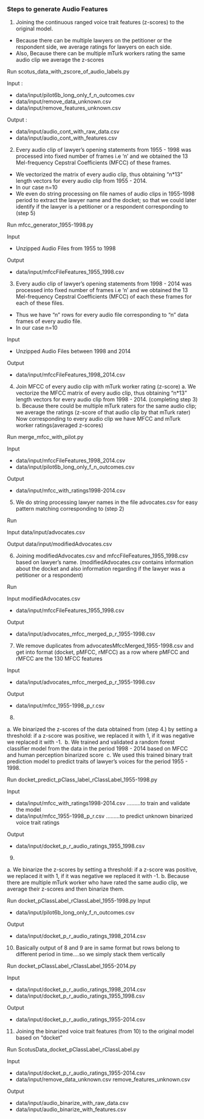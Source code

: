 ### Steps to generate Audio Features

1. Joining the continuous ranged voice trait features (z-scores) to the original model.
  * Because there can be multiple lawyers on the petitioner or the respondent side, we average ratings for lawyers on each side.
  * Also, Because there can be multiple mTurk workers rating the same audio clip we average the z-scores

  Run scotus_data_with_zscore_of_audio_labels.py
  
  Input : 
   * data/input/pilot6b_long_only_f_n_outcomes.csv
   * data/input/remove_data_unknown.csv
   * data/input/remove_features_unknown.csv
  
  Output : 
   * data/input/audio_cont_with_raw_data.csv
   * data/input/audio_cont_with_features.csv 

2. Every audio clip of lawyer’s opening statements from 1955 - 1998 was processed into fixed number of frames i.e ‘n’ and we obtained the 13 Mel-frequency Cepstral Coefficients (MFCC) of these frames.
  * We vectorized the matrix of every audio clip, thus obtaining “n*13” length vectors for every audio clip from 1955 - 2014.
  * In our case n=10
  * We even do string processing on file names of audio clips in 1955-1998 period to extract the lawyer name and the docket; so that we could later identify if the lawyer is a petitioner or a respondent corresponding to (step 5)
   
  Run mfcc_generator_1955-1998.py

  Input
   * Unzipped Audio Files from 1955 to 1998 
  
  Output
   * data/input/mfccFileFeatures_1955_1998.csv

3. Every audio clip of lawyer’s opening statements from 1998 - 2014 was processed into fixed number of frames i.e ‘n’ and we obtained the 13 Mel-frequency Cepstral Coefficients (MFCC) of each these frames for each of these files.
  * Thus we have “n” rows for every audio file corresponding to “n” data frames of every audio file.
  * In our case n=10
  
  
  Input
   * Unzipped Audio Files between 1998 and 2014

  Output
   * data/input/mfccFileFeatures_1998_2014.csv

4. Join MFCC of every audio clip with mTurk worker rating (z-score)
  a. We  vectorize the MFCC matrix of every audio clip, thus obtaining “n*13” length vectors for every audio clip from 1998 - 2014. (completing step 3)
  b. Because there could be multiple mTurk raters for the same audio clip; we average the ratings (z-score of that audio clip by that mTurk rater)
  Now corresponding to every audio clip we have MFCC and mTurk worker ratings(averaged z-scores)

  Run merge_mfcc_with_pilot.py
  
  Input
   * data/input/mfccFileFeatures_1998_2014.csv
   * data/input/pilot6b_long_only_f_n_outcomes.csv
  
  Output
   * data/input/mfcc_with_ratings1998-2014.csv
  
5. We do string processing lawyer names in the file advocates.csv for easy pattern matching corresponding to (step 2)

  Run 
  
  Input
  data/input/advocates.csv

  Output
  data/input/modifiedAdvocates.csv 
  
6. Joining modifiedAdvocates.csv and mfccFileFeatures_1955_1998.csv based on lawyer’s name. (modifiedAdvocates.csv contains information about the docket and also information regarding if the lawyer was a petitioner or a respondent)

  Run 
  
  Input modifiedAdvocates.csv
   * data/input/mfccFileFeatures_1955_1998.csv
  
  Output
   * data/input/advocates_mfcc_merged_p_r_1955-1998.csv
  
7. We remove duplicates from advocatesMfccMerged_1955-1998.csv and get into format (docket, pMFCC, rMFCC) as a row where pMFCC and rMFCC are the 130 MFCC features

  Input
   * data/input/advocates_mfcc_merged_p_r_1955-1998.csv

  Output
   * data/input/mfcc_1955-1998_p_r.csv
  
8. 
  a. We binarized the z-scores of the data obtained from (step 4.) by setting a threshold: if a z-score was positive, we replaced it with 1, if it was negative we replaced it with -1. 
  b. We trained and validated a random forest classifier model from the data in the period 1998 - 2014 based on MFCC and human perception binarized score 
  c. We used this trained binary trait prediction model to predict traits of lawyer’s voices for the period 1955 - 1998. 
  
  Run docket_predict_pClass_label_rClassLabel_1955-1998.py
  
  Input
   * data/input/mfcc_with_ratings1998-2014.csv ………to train and validate the model
   * data/input/mfcc_1955-1998_p_r.csv ………to predict unknown binarized voice trait ratings

  Output
   * data/input/docket_p_r_audio_ratings_1955_1998.csv
  
9. 
  a. We binarize the z-scores by setting a threshold: if a z-score was positive, we replaced it with 1, if it was negative we replaced it with -1.
  b. Because there are multiple mTurk worker who have rated the same audio clip, we average their z-scores and then binarize them.
  
  Run docket_pClassLabel_rClassLabel_1955-1998.py
  Input
   * data/input/pilot6b_long_only_f_n_outcomes.csv
  
  Output
   * data/input/docket_p_r_audio_ratings_1998_2014.csv

10. Basically output of 8 and 9 are in same format but rows belong to different period in time….so we simply stack them vertically

  Run docket_pClassLabel_rClassLabel_1955-2014.py

  Input
   * data/input/docket_p_r_audio_ratings_1998_2014.csv
   * data/input/docket_p_r_audio_ratings_1955_1998.csv
  
  Output
   * data/input/docket_p_r_audio_ratings_1955-2014.csv
  
11. Joining the binarized voice trait features (from 10) to the original model based on “docket” 

 Run ScotusData_docket_pClassLabel_rClassLabel.py

 Input
  * data/input/docket_p_r_audio_ratings_1955-2014.csv
  * data/input/remove_data_unknown.csv remove_features_unknown.csv

 Output
  * data/input/audio_binarize_with_raw_data.csv
  * data/input/audio_binarize_with_features.csv
